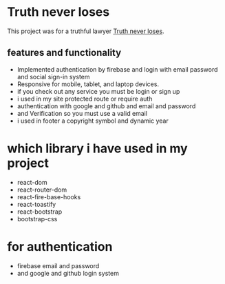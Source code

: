 # Truth never loses

This project was for a truthful lawyer [Truth never loses](https://truth-never-loses.web.app/).

## features and functionality

* Implemented authentication by firebase and login with email password
  and social sign-in system
* Responsive for mobile, tablet, and laptop devices.
* if you check out any service you must be login or sign up
* i used in my site protected route or require auth 
* authentication with google and github and email and password 
* and Verification so you must use a valid email
* i used in footer a copyright symbol and dynamic year


# which library i have used in my project
* react-dom
* react-router-dom
* react-fire-base-hooks
* react-toastify
* react-bootstrap
* bootstrap-css
# for authentication 
* firebase email and password
* and google and github login system
